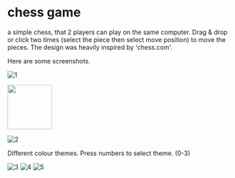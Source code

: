 # chess game
a simple chess, that 2 players can play on the same computer. Drag & drop or click two times (select the piece then select move position) to move the pieces. The design was heavily inspired by 'chess.com'.

Here are some screenshots.

![1](https://user-images.githubusercontent.com/99259850/171140402-7902c86a-9bd7-4a70-893e-0ee0e427ce24.jpg)

<img src="https://user-images.githubusercontent.com/99259850/171140402-7902c86a-9bd7-4a70-893e-0ee0e427ce24.jpg" width="100"/>

![2](https://user-images.githubusercontent.com/99259850/171140414-97b32561-2dad-4cce-a2fc-5c7a888a85f0.jpg)

Different colour themes. Press numbers to select theme. (0-3)

![3](https://user-images.githubusercontent.com/99259850/171140419-79a92b1b-72d6-40c0-b046-7ed9a54186a1.jpg)
![4](https://user-images.githubusercontent.com/99259850/171140420-3b27430f-dc97-4c02-b8a9-50f003c8b115.jpg)
![5](https://user-images.githubusercontent.com/99259850/171140423-3ff86860-7b27-406f-bc55-660dc5270540.jpg)
